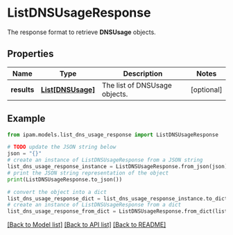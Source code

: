 # ListDNSUsageResponse

The response format to retrieve __DNSUsage__ objects.

## Properties

Name | Type | Description | Notes
------------ | ------------- | ------------- | -------------
**results** | [**List[DNSUsage]**](DNSUsage.md) | The list of DNSUsage objects. | [optional] 

## Example

```python
from ipam.models.list_dns_usage_response import ListDNSUsageResponse

# TODO update the JSON string below
json = "{}"
# create an instance of ListDNSUsageResponse from a JSON string
list_dns_usage_response_instance = ListDNSUsageResponse.from_json(json)
# print the JSON string representation of the object
print(ListDNSUsageResponse.to_json())

# convert the object into a dict
list_dns_usage_response_dict = list_dns_usage_response_instance.to_dict()
# create an instance of ListDNSUsageResponse from a dict
list_dns_usage_response_from_dict = ListDNSUsageResponse.from_dict(list_dns_usage_response_dict)
```
[[Back to Model list]](../README.md#documentation-for-models) [[Back to API list]](../README.md#documentation-for-api-endpoints) [[Back to README]](../README.md)


